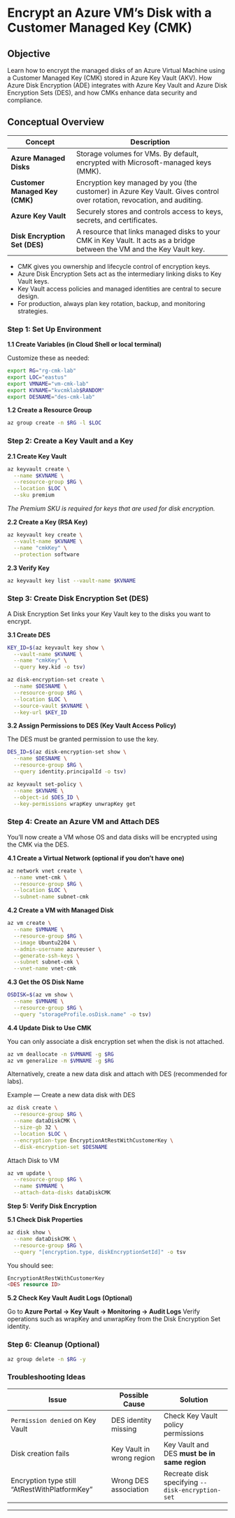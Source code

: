 # Encrypt an Azure VM’s Disk with a Customer Managed Key (CMK)

## Objective

Learn how to encrypt the managed disks of an Azure Virtual Machine using a Customer Managed Key (CMK) stored in Azure Key Vault (AKV). How Azure Disk Encryption (ADE) integrates with Azure Key Vault and Azure Disk Encryption Sets (DES), and how CMKs enhance data security and compliance.

## Conceptual Overview

| Concept                        | Description                                                                                                             |
| ------------------------------ | ----------------------------------------------------------------------------------------------------------------------- |
| **Azure Managed Disks**        | Storage volumes for VMs. By default, encrypted with Microsoft-managed keys (MMK).                                       |
| **Customer Managed Key (CMK)** | Encryption key managed by you (the customer) in Azure Key Vault. Gives control over rotation, revocation, and auditing. |
| **Azure Key Vault**            | Securely stores and controls access to keys, secrets, and certificates.                                                 |
| **Disk Encryption Set (DES)**  | A resource that links managed disks to your CMK in Key Vault. It acts as a bridge between the VM and the Key Vault key. |

- CMK gives you ownership and lifecycle control of encryption keys.
- Azure Disk Encryption Sets act as the intermediary linking disks to Key Vault keys.
- Key Vault access policies and managed identities are central to secure design.
- For production, always plan key rotation, backup, and monitoring strategies.

### Step 1: Set Up Environment

**1.1 Create Variables (in Cloud Shell or local terminal)**

Customize these as needed:
```bash
export RG="rg-cmk-lab"
export LOC="eastus"
export VMNAME="vm-cmk-lab"
export KVNAME="kvcmklab$RANDOM"
export DESNAME="des-cmk-lab"
```

**1.2 Create a Resource Group**
```bash
az group create -n $RG -l $LOC
```

### Step 2: Create a Key Vault and a Key

**2.1 Create Key Vault**
```bash
az keyvault create \
  --name $KVNAME \
  --resource-group $RG \
  --location $LOC \
  --sku premium
```

*The Premium SKU is required for keys that are used for disk encryption.*

**2.2 Create a Key (RSA Key)**
```bash
az keyvault key create \
  --vault-name $KVNAME \
  --name "cmkKey" \
  --protection software
```

**2.3 Verify Key**
```bash
az keyvault key list --vault-name $KVNAME
```

### Step 3: Create Disk Encryption Set (DES)

A Disk Encryption Set links your Key Vault key to the disks you want to encrypt.

**3.1 Create DES**
```bash
KEY_ID=$(az keyvault key show \
  --vault-name $KVNAME \
  --name "cmkKey" \
  --query key.kid -o tsv)

az disk-encryption-set create \
  --name $DESNAME \
  --resource-group $RG \
  --location $LOC \
  --source-vault $KVNAME \
  --key-url $KEY_ID
```

**3.2 Assign Permissions to DES (Key Vault Access Policy)**

The DES must be granted permission to use the key.
```bash
DES_ID=$(az disk-encryption-set show \
  --name $DESNAME \
  --resource-group $RG \
  --query identity.principalId -o tsv)

az keyvault set-policy \
  --name $KVNAME \
  --object-id $DES_ID \
  --key-permissions wrapKey unwrapKey get
```

### Step 4: Create an Azure VM and Attach DES

You’ll now create a VM whose OS and data disks will be encrypted using the CMK via the DES.

**4.1 Create a Virtual Network (optional if you don’t have one)**
```bash
az network vnet create \
  --name vnet-cmk \
  --resource-group $RG \
  --location $LOC \
  --subnet-name subnet-cmk
```

**4.2 Create a VM with Managed Disk**
```bash
az vm create \
  --name $VMNAME \
  --resource-group $RG \
  --image Ubuntu2204 \
  --admin-username azureuser \
  --generate-ssh-keys \
  --subnet subnet-cmk \
  --vnet-name vnet-cmk
```

**4.3 Get the OS Disk Name**
```bash
OSDISK=$(az vm show \
  --name $VMNAME \
  --resource-group $RG \
  --query "storageProfile.osDisk.name" -o tsv)
```

**4.4 Update Disk to Use CMK**

You can only associate a disk encryption set when the disk is not attached.
```bash
az vm deallocate -n $VMNAME -g $RG
az vm generalize -n $VMNAME -g $RG
```

Alternatively, create a new data disk and attach with DES (recommended for labs).

Example — Create a new data disk with DES
```bash
az disk create \
  --resource-group $RG \
  --name dataDiskCMK \
  --size-gb 32 \
  --location $LOC \
  --encryption-type EncryptionAtRestWithCustomerKey \
  --disk-encryption-set $DESNAME
```

Attach Disk to VM
```bash
az vm update \
  --resource-group $RG \
  --name $VMNAME \
  --attach-data-disks dataDiskCMK
```

**Step 5: Verify Disk Encryption**

**5.1 Check Disk Properties**
```bash
az disk show \
  --name dataDiskCMK \
  --resource-group $RG \
  --query "[encryption.type, diskEncryptionSetId]" -o tsv
```

You should see:
```php
EncryptionAtRestWithCustomerKey
<DES resource ID>
```

**5.2 Check Key Vault Audit Logs (Optional)**

Go to **Azure Portal → Key Vault → Monitoring → Audit Logs**
Verify operations such as wrapKey and unwrapKey from the Disk Encryption Set identity.

### Step 6: Cleanup (Optional)
```bash
az group delete -n $RG -y
```

### Troubleshooting Ideas

| Issue                                         | Possible Cause            | Solution                                         |
| --------------------------------------------- | ------------------------- | ------------------------------------------------ |
| `Permission denied` on Key Vault              | DES identity missing      | Check Key Vault policy permissions               |
| Disk creation fails                           | Key Vault in wrong region | Key Vault and DES **must be in same region**     |
| Encryption type still “AtRestWithPlatformKey” | Wrong DES association     | Recreate disk specifying `--disk-encryption-set` |
---
